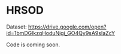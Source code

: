 # HRSOD
Dataset: https://drive.google.com/open?id=1bmDGlkzqHoduNigi_GO4Qy9sA9sIaZcY

Code is coming soon.
